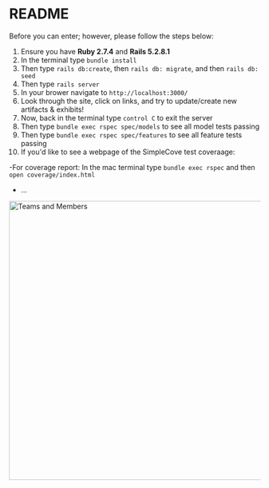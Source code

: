 # README

Before you can enter; however, please follow the steps below: 
1. Ensure you have **Ruby 2.7.4** and **Rails 5.2.8.1**
1. In the terminal type `bundle install`
1. Then type `rails db:create`, then `rails db: migrate`, and then `rails db: seed` 
1. Then type `rails server`
1. In your brower navigate to `http://localhost:3000/`
1. Look through the site, click on links, and try to update/create new artifacts & exhibits!
1. Now, back in the terminal type `control C` to exit the server
1. Then type `bundle exec rspec spec/models` to see all model tests passing
1. Then type `bundle exec rspec spec/features` to see all feature tests passing
1. If you'd like to see a webpage of the SimpleCove test coveraage: 

-For coverage report: In the mac terminal type `bundle exec rspec` and then `open coverage/index.html`

* ...
<img width="559" alt="Teams and Members" src="https://files.slack.com/files-pri/T029P2S9M-F04M4BB0N69/screen_shot_2023-01-30_at_4.13.10_pm.png">
